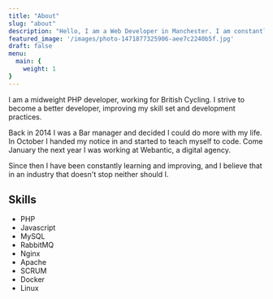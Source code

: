 ```yaml
---
title: "About"
slug: "about"
description: "Hello, I am a Web Developer in Manchester. I am constantly developing my skill set, looking to learn new technologies, improving workflows and design patterns."
featured_image: '/images/photo-1471877325906-aee7c2240b5f.jpg'
draft: false
menu:
  main: {
    weight: 1
} 
---
```

I am a midweight PHP developer, working for British Cycling. I strive to become a better developer, improving my skill set and development practices.

Back in 2014 I was a Bar manager and decided I could do more with my life. In October I handed my notice in and started to teach myself to code. Come January the next year I was working at Webantic, a digital agency.

Since then I have been constantly learning and improving, and I believe that in an industry that doesn't stop neither should I.   

## Skills

* PHP
* Javascript
* MySQL
* RabbitMQ
* Nginx
* Apache
* SCRUM
* Docker
* Linux